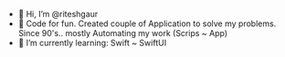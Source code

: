 - 👋 Hi, I’m @riteshgaur
- 👀 Code for fun. Created couple of Application to solve my problems. Since 90's.. mostly Automating my work (Scrips ~ App)
- 🌱 I’m currently learning: Swift ~ SwiftUI

<!---
riteshgaur/riteshgaur is a ✨ special ✨ repository because its `README.md` (this file) appears on your GitHub profile.
You can click the Preview link to take a look at your changes.
--->
